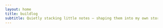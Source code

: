 ```yaml
---
layout: home
title: buildlog
subtitle: Quietly stacking little notes — shaping them into my own story.
---
```


